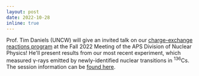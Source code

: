 ```yaml
---
layout: post
date: 2022-10-28
inline: true
---
```


Prof. Tim Daniels (UNCW) will give an invited talk on our [charge-exchange reactions program](projects/tunl_cs136) at the Fall 2022 Meeting of the APS Division of Nuclear Physics! He'll present results from our most recent experiment, which measured &gamma;-rays emitted by newly-identified nuclear transitions in <sup>136</sup>Cs. The session information can be [found here](https://meetings.aps.org/Meeting/DNP22/Session/GD). 
